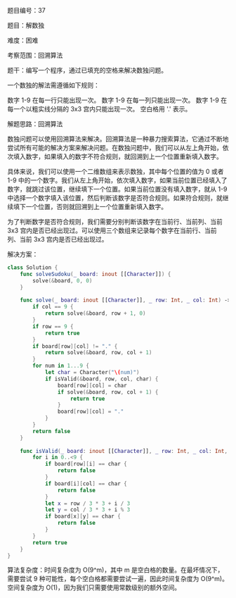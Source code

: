 题目编号：37

题目：解数独

难度：困难

考察范围：回溯算法

题干：编写一个程序，通过已填充的空格来解决数独问题。

一个数独的解法需遵循如下规则：

数字 1-9 在每一行只能出现一次。
数字 1-9 在每一列只能出现一次。
数字 1-9 在每一个以粗实线分隔的 3x3 宫内只能出现一次。
空白格用 '.' 表示。

解题思路：回溯算法

数独问题可以使用回溯算法来解决。回溯算法是一种暴力搜索算法，它通过不断地尝试所有可能的解决方案来解决问题。在数独问题中，我们可以从左上角开始，依次填入数字，如果填入的数字不符合规则，就回溯到上一个位置重新填入数字。

具体来说，我们可以使用一个二维数组来表示数独，其中每个位置的值为 0 或者 1-9 中的一个数字。我们从左上角开始，依次填入数字，如果当前位置已经填入了数字，就跳过该位置，继续填下一个位置。如果当前位置没有填入数字，就从 1-9 中选择一个数字填入该位置，然后判断该数字是否符合规则。如果符合规则，就继续填下一个位置，否则就回溯到上一个位置重新填入数字。

为了判断数字是否符合规则，我们需要分别判断该数字在当前行、当前列、当前 3x3 宫内是否已经出现过。可以使用三个数组来记录每个数字在当前行、当前列、当前 3x3 宫内是否已经出现过。

解决方案：

```swift
class Solution {
    func solveSudoku(_ board: inout [[Character]]) {
        solve(&board, 0, 0)
    }
    
    func solve(_ board: inout [[Character]], _ row: Int, _ col: Int) -> Bool {
        if col == 9 {
            return solve(&board, row + 1, 0)
        }
        if row == 9 {
            return true
        }
        if board[row][col] != "." {
            return solve(&board, row, col + 1)
        }
        for num in 1...9 {
            let char = Character("\(num)")
            if isValid(&board, row, col, char) {
                board[row][col] = char
                if solve(&board, row, col + 1) {
                    return true
                }
                board[row][col] = "."
            }
        }
        return false
    }
    
    func isValid(_ board: inout [[Character]], _ row: Int, _ col: Int, _ char: Character) -> Bool {
        for i in 0..<9 {
            if board[row][i] == char {
                return false
            }
            if board[i][col] == char {
                return false
            }
            let x = row / 3 * 3 + i / 3
            let y = col / 3 * 3 + i % 3
            if board[x][y] == char {
                return false
            }
        }
        return true
    }
}
```

算法复杂度：时间复杂度为 O(9^m)，其中 m 是空白格的数量。在最坏情况下，需要尝试 9 种可能性，每个空白格都需要尝试一遍，因此时间复杂度为 O(9^m)。空间复杂度为 O(1)，因为我们只需要使用常数级别的额外空间。